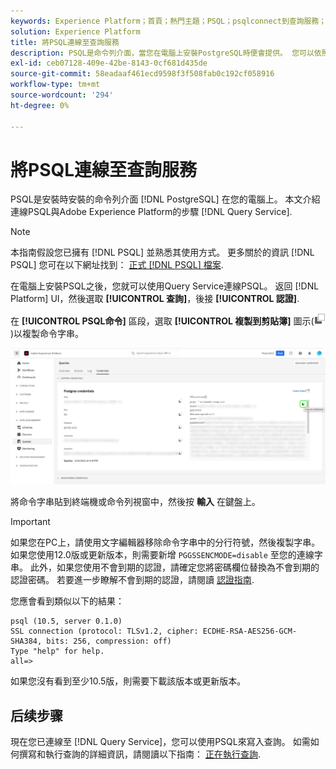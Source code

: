 ```yaml
---
keywords: Experience Platform；首頁；熱門主題；PSQL；psqlconnect到查詢服務；查詢服務；查詢服務；
solution: Experience Platform
title: 將PSQL連線至查詢服務
description: PSQL是命令列介面，當您在電腦上安裝PostgreSQL時便會提供。 您可以依照這些指示進行安裝。
exl-id: ceb07128-409e-42be-8143-0cf681d435de
source-git-commit: 58eadaaf461ecd9598f3f508fab0c192cf058916
workflow-type: tm+mt
source-wordcount: '294'
ht-degree: 0%

---
```


# 將PSQL連線至查詢服務

PSQL是安裝時安裝的命令列介面 [!DNL PostgreSQL] 在您的電腦上。 本文介紹連線PSQL與Adobe Experience Platform的步驟 [!DNL Query Service].

>[!NOTE]
>
> 本指南假設您已擁有 [!DNL PSQL] 並熟悉其使用方式。 更多關於的資訊 [!DNL PSQL] 您可在以下網址找到： [正式 [!DNL PSQL] 檔案](https://www.postgresql.org/docs/current/app-psql.html).

在電腦上安裝PSQL之後，您就可以使用Query Service連線PSQL。 返回 [!DNL Platform] UI，然後選取 **[!UICONTROL 查詢]**，後接 **[!UICONTROL 認證]**.

在 **[!UICONTROL PSQL命令]** 區段，選取 **[!UICONTROL 複製到剪貼簿]** 圖示(![復製圖示](../images/clients/psql/copy-icon.png))以複製命令字串。

![查詢儀表板憑證索引標籤中反白了復製圖示。](../images/clients/psql/connect-bi.png)

將命令字串貼到終端機或命令列視窗中，然後按 **輸入** 在鍵盤上。

>[!IMPORTANT]
>
>如果您在PC上，請使用文字編輯器移除命令字串中的分行符號，然後複製字串。 如果您使用12.0版或更新版本，則需要新增 `PGGSSENCMODE=disable` 至您的連線字串。 此外，如果您使用不會到期的認證，請確定您將密碼欄位替換為不會到期的認證密碼。 若要進一步瞭解不會到期的認證，請閱讀 [認證指南](../ui/credentials.md).

您應會看到類似以下的結果：

```shell
psql (10.5, server 0.1.0)
SSL connection (protocol: TLSv1.2, cipher: ECDHE-RSA-AES256-GCM-SHA384, bits: 256, compression: off)
Type "help" for help.
all=>
```

如果您沒有看到至少10.5版，則需要下載該版本或更新版本。

## 后续步骤

現在您已連線至 [!DNL Query Service]，您可以使用PSQL來寫入查詢。 如需如何撰寫和執行查詢的詳細資訊，請閱讀以下指南： [正在執行查詢](../best-practices/writing-queries.md).
